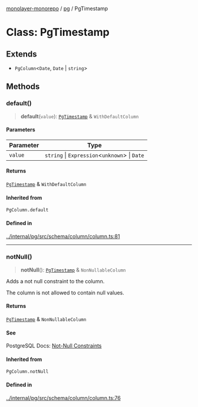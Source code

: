 [monolayer-monorepo](../../index.md) / [pg](../index.md) / PgTimestamp

# Class: PgTimestamp

## Extends

- `PgColumn`\<`Date`, `Date` \| `string`\>

## Methods

### default()

> **default**(`value`): [`PgTimestamp`](PgTimestamp.md) & `WithDefaultColumn`

#### Parameters

| Parameter | Type |
| ------ | ------ |
| `value` | `string` \| `Expression`\<`unknown`\> \| `Date` |

#### Returns

[`PgTimestamp`](PgTimestamp.md) & `WithDefaultColumn`

#### Inherited from

`PgColumn.default`

#### Defined in

[../internal/pg/src/schema/column/column.ts:81](https://github.com/dunkelbraun/monolayer/blob/6bdf3be3c6969418f99f4a76945aeb545cab66bd/internal/pg/src/schema/column/column.ts#L81)

***

### notNull()

> **notNull**(): [`PgTimestamp`](PgTimestamp.md) & `NonNullableColumn`

Adds a not null constraint to the column.

The column is not allowed to contain null values.

#### Returns

[`PgTimestamp`](PgTimestamp.md) & `NonNullableColumn`

#### See

PostgreSQL Docs: [Not-Null Constraints](https://www.postgresql.org/docs/current/ddl-constraints.html#DDL-CONSTRAINTS-NOT-NULL)

#### Inherited from

`PgColumn.notNull`

#### Defined in

[../internal/pg/src/schema/column/column.ts:76](https://github.com/dunkelbraun/monolayer/blob/6bdf3be3c6969418f99f4a76945aeb545cab66bd/internal/pg/src/schema/column/column.ts#L76)
